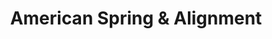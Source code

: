 ---
title: "American Spring & Alignment"
url: /flagstaff/american-spring-und-alignment/
shop: Autowerkstatt
---